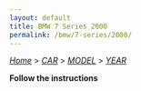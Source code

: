 ```yaml
---
layout: default
title: BMW 7 Series 2000
permalink: /bmw/7-series/2000/
---
```

[*Home*](/) > [*CAR*](/car/) > [*MODEL*](/car/model/) > [*YEAR*](/car/model/year/)

**Follow the instructions**